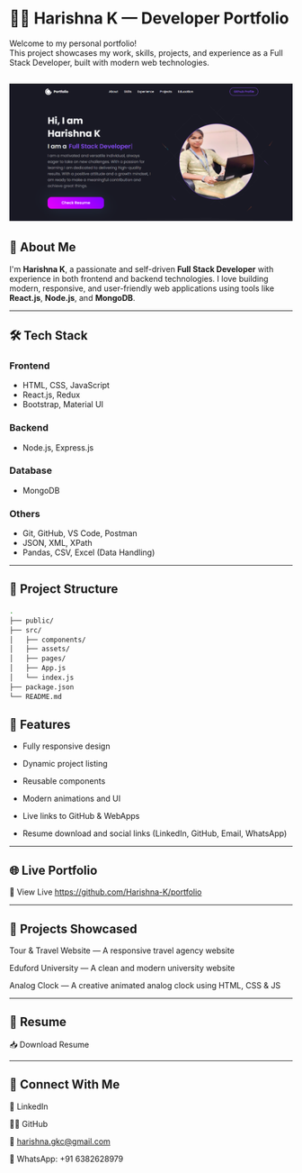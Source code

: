 # 🧑‍💻 Harishna K — Developer Portfolio

Welcome to my personal portfolio!  
This project showcases my work, skills, projects, and experience as a Full Stack Developer, built with modern web technologies.

![Portfolio Screenshot](demo-screenshot.png)
---

## 🚀 About Me

I'm **Harishna K**, a passionate and self-driven **Full Stack Developer** with experience in both frontend and backend technologies. I love building modern, responsive, and user-friendly web applications using tools like **React.js**, **Node.js**, and **MongoDB**.

---

## 🛠️ Tech Stack

### **Frontend**
- HTML, CSS, JavaScript
- React.js, Redux
- Bootstrap, Material UI

### **Backend**
- Node.js, Express.js

### **Database**
- MongoDB

### **Others**
- Git, GitHub, VS Code, Postman
- JSON, XML, XPath
- Pandas, CSV, Excel (Data Handling)

---

## 📁 Project Structure

```bash
.
├── public/
├── src/
│   ├── components/
│   ├── assets/
│   ├── pages/
│   ├── App.js
│   └── index.js
├── package.json
└── README.md
```

## 📌 Features

- Fully responsive design

- Dynamic project listing

- Reusable components

- Modern animations and UI

- Live links to GitHub & WebApps

- Resume download and social links (LinkedIn, GitHub, Email, WhatsApp)

---

## 🌐 Live Portfolio
🔗 View Live
https://github.com/Harishna-K/portfolio

---

## 🧩 Projects Showcased

Tour & Travel Website — A responsive travel agency website

Eduford University — A clean and modern university website

Analog Clock — A creative animated analog clock using HTML, CSS & JS

---

## 📄 Resume
📥 Download Resume

---

## 🔗 Connect With Me

💼 LinkedIn

🧑‍💻 GitHub

📧 harishna.gkc@gmail.com

💬 WhatsApp: +91 6382628979


